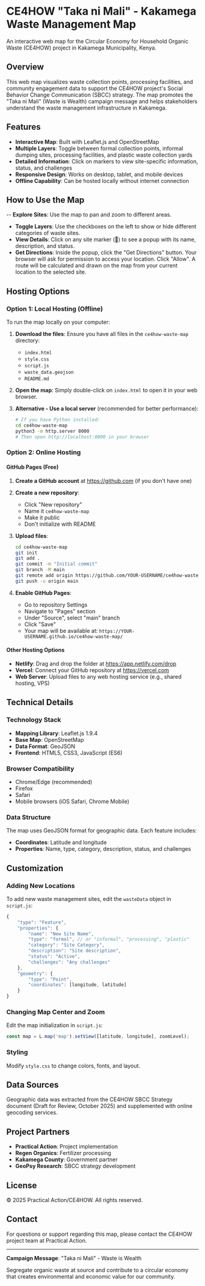 # CE4HOW "Taka ni Mali" - Kakamega Waste Management Map

An interactive web map for the Circular Economy for Household Organic Waste (CE4HOW) project in Kakamega Municipality, Kenya.

## Overview

This web map visualizes waste collection points, processing facilities, and community engagement data to support the CE4HOW project's Social Behavior Change Communication (SBCC) strategy. The map promotes the "Taka ni Mali" (Waste is Wealth) campaign message and helps stakeholders understand the waste management infrastructure in Kakamega.

## Features

- **Interactive Map**: Built with Leaflet.js and OpenStreetMap
- **Multiple Layers**: Toggle between formal collection points, informal dumping sites, processing facilities, and plastic waste collection yards
- **Detailed Information**: Click on markers to view site-specific information, status, and challenges
- **Responsive Design**: Works on desktop, tablet, and mobile devices
- **Offline Capability**: Can be hosted locally without internet connection

## How to Use the Map
-- **Explore Sites**: Use the map to pan and zoom to different areas.
- **Toggle Layers**: Use the checkboxes on the left to show or hide different categories of waste sites.
- **View Details**: Click on any site marker (📍) to see a popup with its name, description, and status.
- **Get Directions**:
Inside the popup, click the "Get Directions" button.
Your browser will ask for permission to access your location. Click "Allow".
A route will be calculated and drawn on the map from your current location to the selected site.

## Hosting Options

### Option 1: Local Hosting (Offline)

To run the map locally on your computer:

1. **Download the files**: Ensure you have all files in the `ce4how-waste-map` directory:
   - `index.html`
   - `style.css`
   - `script.js`
   - `waste_data.geojson`
   - `README.md`

2. **Open the map**: Simply double-click on `index.html` to open it in your web browser.

3. **Alternative - Use a local server** (recommended for better performance):
   ```bash
   # If you have Python installed:
   cd ce4how-waste-map
   python3 -m http.server 8000
   # Then open http://localhost:8000 in your browser
   ```

### Option 2: Online Hosting

#### GitHub Pages (Free)

1. **Create a GitHub account** at https://github.com (if you don't have one)

2. **Create a new repository**:
   - Click "New repository"
   - Name it `ce4how-waste-map`
   - Make it public
   - Don't initialize with README

3. **Upload files**:
   ```bash
   cd ce4how-waste-map
   git init
   git add .
   git commit -m "Initial commit"
   git branch -M main
   git remote add origin https://github.com/YOUR-USERNAME/ce4how-waste-map.git
   git push -u origin main
   ```

4. **Enable GitHub Pages**:
   - Go to repository Settings
   - Navigate to "Pages" section
   - Under "Source", select "main" branch
   - Click "Save"
   - Your map will be available at: `https://YOUR-USERNAME.github.io/ce4how-waste-map/`

#### Other Hosting Options

- **Netlify**: Drag and drop the folder at https://app.netlify.com/drop
- **Vercel**: Connect your GitHub repository at https://vercel.com
- **Web Server**: Upload files to any web hosting service (e.g., shared hosting, VPS)

## Technical Details

### Technology Stack

- **Mapping Library**: Leaflet.js 1.9.4
- **Base Map**: OpenStreetMap
- **Data Format**: GeoJSON
- **Frontend**: HTML5, CSS3, JavaScript (ES6)

### Browser Compatibility

- Chrome/Edge (recommended)
- Firefox
- Safari
- Mobile browsers (iOS Safari, Chrome Mobile)

### Data Structure

The map uses GeoJSON format for geographic data. Each feature includes:
- **Coordinates**: Latitude and longitude
- **Properties**: Name, type, category, description, status, and challenges

## Customization

### Adding New Locations

To add new waste management sites, edit the `wasteData` object in `script.js`:

```javascript
{
    "type": "Feature",
    "properties": {
        "name": "New Site Name",
        "type": "formal", // or "informal", "processing", "plastic"
        "category": "Site Category",
        "description": "Site description",
        "status": "Active",
        "challenges": "Any challenges"
    },
    "geometry": {
        "type": "Point",
        "coordinates": [longitude, latitude]
    }
}
```

### Changing Map Center and Zoom

Edit the map initialization in `script.js`:

```javascript
const map = L.map('map').setView([latitude, longitude], zoomLevel);
```

### Styling

Modify `style.css` to change colors, fonts, and layout.

## Data Sources

Geographic data was extracted from the CE4HOW SBCC Strategy document (Draft for Review, October 2025) and supplemented with online geocoding services.

## Project Partners

- **Practical Action**: Project implementation
- **Regen Organics**: Fertilizer processing
- **Kakamega County**: Government partner
- **GeoPsy Research**: SBCC strategy development

## License

© 2025 Practical Action/CE4HOW. All rights reserved.

## Contact

For questions or support regarding this map, please contact the CE4HOW project team at Practical Action.

---

**Campaign Message**: "Taka ni Mali" - Waste is Wealth

Segregate organic waste at source and contribute to a circular economy that creates environmental and economic value for our community.
